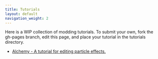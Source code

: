 ```yaml
---
title: Tutorials
layout: default
navigation_weight: 2
---
```


Here is a WIP collection of modding tutorials.
To submit your own, fork the gh-pages branch, edit this page, and place your tutorial in the tutorials directory.

* [Alchemy - A tutorial for editing particle effects.](./tutorials/alchemy-tutorial) 


